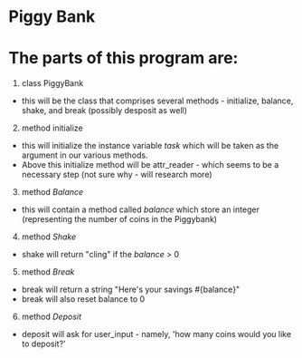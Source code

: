 # Piggy Bank
# The parts of this program are:
1) class PiggyBank
- this will be the class that comprises several methods - initialize, balance, shake, and break (possibly desposit as well)
2) method initialize 
- this will initialize the instance variable *task* which will be taken as the argument in our various methods.
- Above this initialize method will be attr_reader - which seems to be a necessary step (not sure why - will research more)
3) method *Balance*
- this will contain a method called *balance* which store an integer (representing the number of coins in the Piggybank)
4) method *Shake*
-  shake will return "cling" if the *balance* > 0 
5) method *Break*
- break will return a string "Here's your savings #{balance}"
- break will also reset balance to 0
6) method *Deposit*
- deposit will ask for user_input - namely, 'how many coins would you like to deposit?' 

